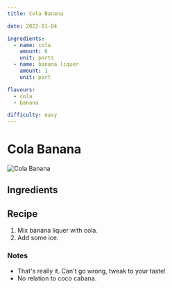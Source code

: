 ```yaml
---
title: Cola Banana

date: 2022-01-04

ingredients:
  - name: cola
    amount: 6
    unit: parts
  - name: banana liquer
    amount: 1
    unit: part

flavours:
  - cola
  - banana

difficulty: easy
---
```


# Cola Banana

![Cola Banana](/images/cola-banana/cola-banana.jpg)

## Ingredients

<cocktail-ingredients/>


## Recipe

1. Mix banana liquer with cola.
2. Add some ice.

### Notes
- That's really it. Can't go wrong, tweak to your taste!
- No relation to coco cabana.
